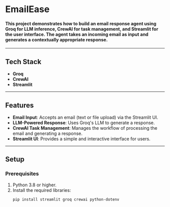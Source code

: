 # EmailEase

#### This project demonstrates how to build an email response agent using **Groq** for LLM inference, **CrewAI** for task management, and **Streamlit** for the user interface. The agent takes an incoming email as input and generates a contextually appropriate response.
---
## Tech Stack
- **Groq**
- **CrewAI**
- **Streamlit**
---

## Features
- **Email Input**: Accepts an email (text or file upload) via the Streamlit UI.
- **LLM-Powered Response**: Uses Groq's LLM to generate a response.
- **CrewAI Task Management**: Manages the workflow of processing the email and generating a response.
- **Streamlit UI**: Provides a simple and interactive interface for users.

---

## Setup

### Prerequisites
1. Python 3.8 or higher.
2. Install the required libraries:
   ```bash
   pip install streamlit groq crewai python-dotenv
